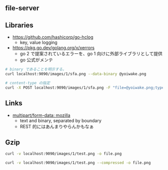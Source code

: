 ## file-server

## Libraries

- https://github.com/hashicorp/go-hclog
  - key, value logging
- https://pkg.go.dev/golang.org/x/xerrors
  - go 2 で提案されているエラーを、go 1 向けに外部ライブラリとして提供
  - go 公式がメンテ

```sh
# binary であることを明示する。
curl localhost:9090/images/1/sfa.png --data-binary @yoiwake.png

# content-type の指定
curl -X POST localhost:9090/images/1/sfa.png -F "file=@yoiwake.png;type=image/png"
```

## Links

- [multipart/form-data: mozilla](https://developer.mozilla.org/ja/docs/Web/HTTP/Methods/POST)
  - text and binary, separated by boundary
  - REST 的にはあんまりやらんかもなぁ

## Gzip

```sh
curl -v localhost:9090/images/1/test.png -o file.png

curl -v localhost:9090/images/1/test.png --compressed -o file.png
```
